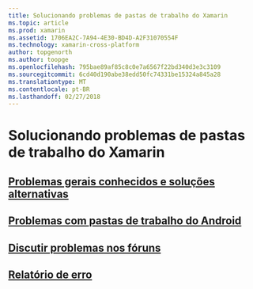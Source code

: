 ```yaml
---
title: Solucionando problemas de pastas de trabalho do Xamarin
ms.topic: article
ms.prod: xamarin
ms.assetid: 1706EA2C-7A94-4E30-BD4D-A2F31070554F
ms.technology: xamarin-cross-platform
author: topgenorth
ms.author: toopge
ms.openlocfilehash: 795bae89af85c8c0e7a6567f22bd340d3e3c3109
ms.sourcegitcommit: 6cd40d190abe38edd50fc74331be15324a845a28
ms.translationtype: MT
ms.contentlocale: pt-BR
ms.lasthandoff: 02/27/2018
---
```

# <a name="troubleshooting-xamarin-workbooks"></a>Solucionando problemas de pastas de trabalho do Xamarin

## <a name="general-known-issues--workaroundsgeneralmd"></a>[Problemas gerais conhecidos e soluções alternativas](general.md)

## <a name="issues-with-android-workbooksandroidmd"></a>[Problemas com pastas de trabalho do Android](android.md)

## <a name="discuss-issues-on-the-forumsforums"></a>[Discutir problemas nos fóruns][forums]

## <a name="file-a-bug-reporttoolsworkbooksinstallmdreporting-bugs"></a>[Relatório de erro](~/tools/workbooks/install.md#reporting-bugs)

[forums]: https://forums.xamarin.com/categories/inspector